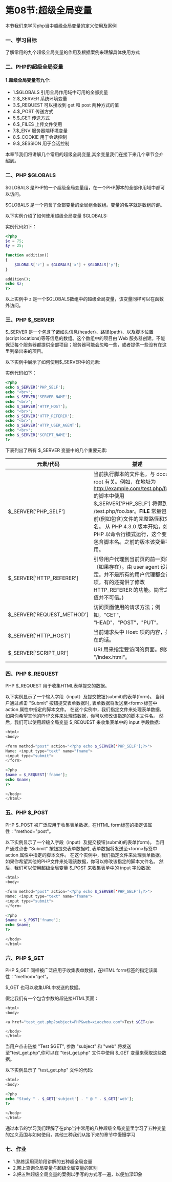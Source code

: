 # 第08节:超级全局变量
本节我们来学习php当中超级全局变量的定义使用及案例

### 一、学习目标
了解常用的九个超级全局变量的作用及根据案例来理解具体使用方式

### 二、PHP的超级全局变量
#### 1.超级全局变量有九个:
* 1.$GLOBALS 引用全局作用域中可用的全部变量
* 2.$_SERVER 系统环境变量
* 3.$_REQUEST 可以接收到 get 和 post 两种方式的值
* 4.$_POST 传送方式 
* 5.$_GET 传送方式 
* 6.$_FILES 上传文件使用 
* 7.$_ENV 服务器端环境变量
* 8.$_COOKIE 用于会话控制
* 9.$_SESSION 用于会话控制 

本章节我们将讲解几个常用的超级全局变量,其余变量我们在接下来几个章节会介绍到。

### 二、PHP $GLOBALS
$GLOBALS 是PHP的一个超级全局变量组，在一个PHP脚本的全部作用域中都可以访问。

$GLOBALS 是一个包含了全部变量的全局组合数组。变量的名字就是数组的键。

以下实例介绍了如何使用超级全局变量 $GLOBALS:

实例代码如下：

``` php
<?php 
$x = 75; 
$y = 25;
 
function addition() 
{ 
    $GLOBALS['z'] = $GLOBALS['x'] + $GLOBALS['y']; 
}
 
addition(); 
echo $z; 
?>
```

以上实例中 z 是一个$GLOBALS数组中的超级全局变量，该变量同样可以在函数外访问。

### 三、PHP $_SERVER
$_SERVER 是一个包含了诸如头信息(header)、路径(path)、以及脚本位置(script locations)等等信息的数组。这个数组中的项目由 Web 服务器创建。不能保证每个服务器都提供全部项目；服务器可能会忽略一些，或者提供一些没有在这里列举出来的项目。

以下实例中展示了如何使用$_SERVER中的元素:

实例代码如下：

``` php
<?php 
echo $_SERVER['PHP_SELF'];
echo "<br>";
echo $_SERVER['SERVER_NAME'];
echo "<br>";
echo $_SERVER['HTTP_HOST'];
echo "<br>";
echo $_SERVER['HTTP_REFERER'];
echo "<br>";
echo $_SERVER['HTTP_USER_AGENT'];
echo "<br>";
echo $_SERVER['SCRIPT_NAME'];
?>
```

下表列出了所有 $_SERVER 变量中的几个重要元素:

| 元素/代码        | 	描述            |
| ---   | ---       |
| $_SERVER['PHP_SELF']        | 当前执行脚本的文件名，与 document root 有关。例如，在地址为 http://example.com/test.php/foo.bar 的脚本中使用 $_SERVER['PHP_SELF'] 将得到 /test.php/foo.bar。__FILE__ 常量包含当前(例如包含)文件的完整路径和文件名。 从 PHP 4.3.0 版本开始，如果 PHP 以命令行模式运行，这个变量将包含脚本名。之前的版本该变量不可用。       |
| $_SERVER['HTTP_REFERER']        | 引导用户代理到当前页的前一页的地址（如果存在）。由 user agent 设置决定。并不是所有的用户代理都会设置该项，有的还提供了修改 HTTP_REFERER 的功能。简言之，该值并不可信。)        |
| $_SERVER['REQUEST_METHOD']        | 访问页面使用的请求方法；例如，"GET", "HEAD"，"POST"，"PUT"。       |
| $_SERVER['HTTP_HOST']        | 	当前请求头中 Host: 项的内容，如果存在的话。      |
| $_SERVER['SCRIPT_URI']        | 	URI 用来指定要访问的页面。例如 "/index.html"。       |

### 四、PHP $_REQUEST
PHP $_REQUEST 用于收集HTML表单提交的数据。

以下实例显示了一个输入字段（input）及提交按钮(submit)的表单(form)。 当用户通过点击 "Submit" 按钮提交表单数据时, 表单数据将发送至\<form>标签中 action 属性中指定的脚本文件。 在这个实例中，我们指定文件来处理表单数据。如果你希望其他的PHP文件来处理该数据，你可以修改该指定的脚本文件名。 然后，我们可以使用超级全局变量 $_REQUEST 来收集表单中的 input 字段数据:

``` php
<html>
<body>
 
<form method="post" action="<?php echo $_SERVER['PHP_SELF'];?>">
Name: <input type="text" name="fname">
<input type="submit">
</form>
 
<?php 
$name = $_REQUEST['fname']; 
echo $name; 
?>
 
</body>
</html>
```

### 五、PHP $_POST
PHP $_POST 被广泛应用于收集表单数据，在HTML form标签的指定该属性："method="post"。

以下实例显示了一个输入字段（input）及提交按钮(submit)的表单(form)。 当用户通过点击 "Submit" 按钮提交表单数据时, 表单数据将发送至\<form>标签中 action 属性中指定的脚本文件。 在这个实例中，我们指定文件来处理表单数据。如果你希望其他的PHP文件来处理该数据，你可以修改该指定的脚本文件名。 然后，我们可以使用超级全局变量 \$_POST 来收集表单中的 input 字段数据:

``` php
<html>
<body>
 
<form method="post" action="<?php echo $_SERVER['PHP_SELF'];?>">
Name: <input type="text" name="fname">
<input type="submit">
</form>
 
<?php 
$name = $_POST['fname']; 
echo $name; 
?>
 
</body>
</html>
```

### 六、PHP $_GET
PHP $_GET 同样被广泛应用于收集表单数据，在HTML form标签的指定该属性："method="get"。

$_GET 也可以收集URL中发送的数据。

假定我们有一个包含参数的超链接HTML页面：

``` php
<html>
<body>

<a href="test_get.php?subject=PHP&web=xiaozhou.com">Test $GET</a>

</body>
</html>
```

当用户点击链接 "Test  \$GET", 参数 "subject" 和 "web" 将发送至"test_get.php",你可以在 "test_get.php" 文件中使用 $_GET 变量来获取这些数据。

以下实例显示了 "test_get.php" 文件的代码:

``` php
<html>
<body>
 
<?php 
echo "Study " . $_GET['subject'] . " @ " . $_GET['web'];
?>
 
</body>
</html>
```

通过本节的学习我们理解了在php当中常用的八种超级全局变量里学习了五种变量的定义范围与如何使用，其他三种我们从接下来的章节中慢慢学习

### 七、作业
* 1.熟练运用现阶段讲解的五种超全局变量
* 2.网上查询全局变量与超级全局变量的区别
* 3.把五种超级全局变量的案例以手写的方式写一遍，以便加深印象